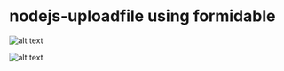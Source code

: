# nodejs-uploadfile using formidable
![alt text](https://i.postimg.cc/8cXpmCCb/Screenshot-2021-01-30-at-21-12-29.png)


![alt text](https://i.postimg.cc/pVsLHsBn/Screenshot-2021-01-30-at-21-13-03.png)  

